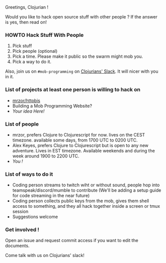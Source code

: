 Greetings, Clojurian !

Would you like to hack open source stuff with other people ?
If the answer is yes, then read on!

### HOWTO Hack Stuff With People
1) Pick stuff
2) Pick people (optional)
3) Pick a time. Please make it public so the swarm might mob you.
4) Pick a way to do it.

Also, join us on `#mob-programming` on [Clojurians' Slack](https://clojurians.slack.com). It will nicer with you in it.

### List of projects at least one person is willing to hack on
- [mrzor/httpbis](https://github.com/mrzor/httpbis)
- Building a Mob Programming Website?
- _Your idea Here!_

### List of people

- mrzor, prefers Clojure to Clojurescript for now. lives on the CEST timezone. available some days, from 1700 UTC to 0200 UTC.
- Alex Keyes, prefers Clojure to Clojurescript but is open to any new adventure.  Lives in EST timezone.  Available weekends and during the week around 1900 to 2200 UTC.
- _You !_

### List of ways to do it

- Coding person streams to twitch wiht or without sound, people hop into teamspeak/discord/mumble to contribute (We'll be adding a setup guide for code streaming in the near future)
- Coding person collects public keys from the mob, gives them shell access to something, and they all hack together inside a screen or tmux session
- Suggestions welcome

### Get involved !

Open an issue and request commit access if you want to edit the documents.

Come talk with us on Clojurians' slack!
